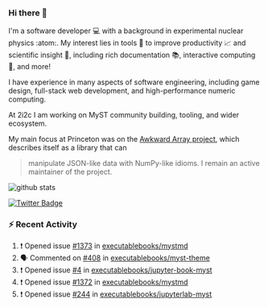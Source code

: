 ### Hi there 👋 

I'm a software developer 💻 with a background in experimental nuclear physics :atom:. My interest lies in tools :wrench: to improve productivity :chart_with_upwards_trend: and scientific insight :telescope:, including rich documentation 📚, interactive computing 🧮, and more! 

I have experience in many aspects of software engineering, including game design, full-stack web development, and high-performance numeric computing. 

At 2i2c I am working on MyST community building, tooling, and wider ecosystem. 

My main focus at Princeton was on the [Awkward Array project](awkward-array.org/), which describes itself as a library that can 
> manipulate JSON-like data with NumPy-like idioms. I remain an active maintainer of the project. 

![github stats](https://github-readme-stats.vercel.app/api?username=agoose77&show_icons=true&hide_rank=true&hide_title=true&bg_color=30,e76445,904e95&text_color=efe3ec&icon_color=efe3ec)
<!--
**agoose77/agoose77** is a ✨ _special_ ✨ repository because its `README.md` (this file) appears on your GitHub profile.

Here are some ideas to get you started:

- 🔭 I’m currently working on ...
- 🌱 I’m currently learning ...
- 👯 I’m looking to collaborate on ...
- 🤔 I’m looking for help with ...
- 💬 Ask me about ...
- 📫 How to reach me: ...
- 😄 Pronouns: ...
- ⚡ Fun fact: ...
-->

[![Twitter Badge](https://img.shields.io/twitter/follow/agoose77?style=flat-square&logo=Twitter&logoColor=white&color=cornflowerblue)](https://twitter.com/agoose77)

### :zap: Recent Activity

<!--START_SECTION:activity-->
1. ❗ Opened issue [#1373](https://github.com/executablebooks/mystmd/issues/1373) in [executablebooks/mystmd](https://github.com/executablebooks/mystmd)
2. 🗣 Commented on [#408](https://github.com/executablebooks/myst-theme/pull/408#issuecomment-2210902442) in [executablebooks/myst-theme](https://github.com/executablebooks/myst-theme)
3. ❗ Opened issue [#4](https://github.com/executablebooks/jupyter-book-myst/issues/4) in [executablebooks/jupyter-book-myst](https://github.com/executablebooks/jupyter-book-myst)
4. ❗ Opened issue [#1372](https://github.com/executablebooks/mystmd/issues/1372) in [executablebooks/mystmd](https://github.com/executablebooks/mystmd)
5. ❗ Opened issue [#244](https://github.com/executablebooks/jupyterlab-myst/issues/244) in [executablebooks/jupyterlab-myst](https://github.com/executablebooks/jupyterlab-myst)
<!--END_SECTION:activity-->
